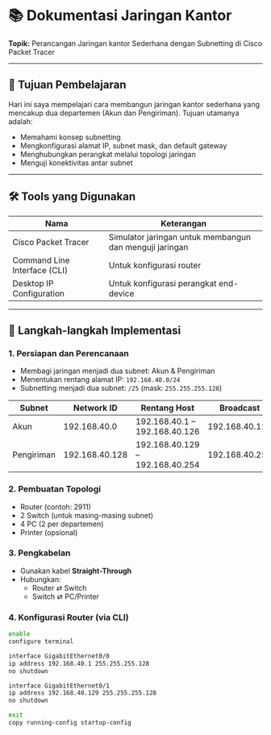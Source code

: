 # 📚 Dokumentasi Jaringan Kantor

**Topik:** Perancangan Jaringan kantor Sederhana dengan Subnetting di Cisco Packet Tracer

---

## 🎯 Tujuan Pembelajaran

Hari ini saya mempelajari cara membangun jaringan kantor sederhana yang mencakup dua departemen (Akun dan Pengiriman). Tujuan utamanya adalah:

- Memahami konsep subnetting
- Mengkonfigurasi alamat IP, subnet mask, dan default gateway
- Menghubungkan perangkat melalui topologi jaringan
- Menguji konektivitas antar subnet

---

## 🛠️ Tools yang Digunakan

| Nama | Keterangan |
|------|------------|
| Cisco Packet Tracer | Simulator jaringan untuk membangun dan menguji jaringan |
| Command Line Interface (CLI) | Untuk konfigurasi router |
| Desktop IP Configuration | Untuk konfigurasi perangkat end-device |

---

## 🧭 Langkah-langkah Implementasi

### 1. Persiapan dan Perencanaan
- Membagi jaringan menjadi dua subnet: Akun & Pengiriman
- Menentukan rentang alamat IP: `192.168.40.0/24`
- Subnetting menjadi dua subnet: `/25` (mask: `255.255.255.128`)

| Subnet | Network ID | Rentang Host | Broadcast |
|--------|------------|--------------|-----------|
| Akun | 192.168.40.0 | 192.168.40.1 – 192.168.40.126 | 192.168.40.127 |
| Pengiriman | 192.168.40.128 | 192.168.40.129 – 192.168.40.254 | 192.168.40.255 |

### 2. Pembuatan Topologi
- Router (contoh: 2911)
- 2 Switch (untuk masing-masing subnet)
- 4 PC (2 per departemen)
- Printer (opsional)

### 3. Pengkabelan
- Gunakan kabel **Straight-Through**
- Hubungkan:
  - Router ⇄ Switch
  - Switch ⇄ PC/Printer

### 4. Konfigurasi Router (via CLI)
```bash
enable
configure terminal

interface GigabitEthernet0/0
ip address 192.168.40.1 255.255.255.128
no shutdown

interface GigabitEthernet0/1
ip address 192.168.40.129 255.255.255.128
no shutdown

exit
copy running-config startup-config
```
